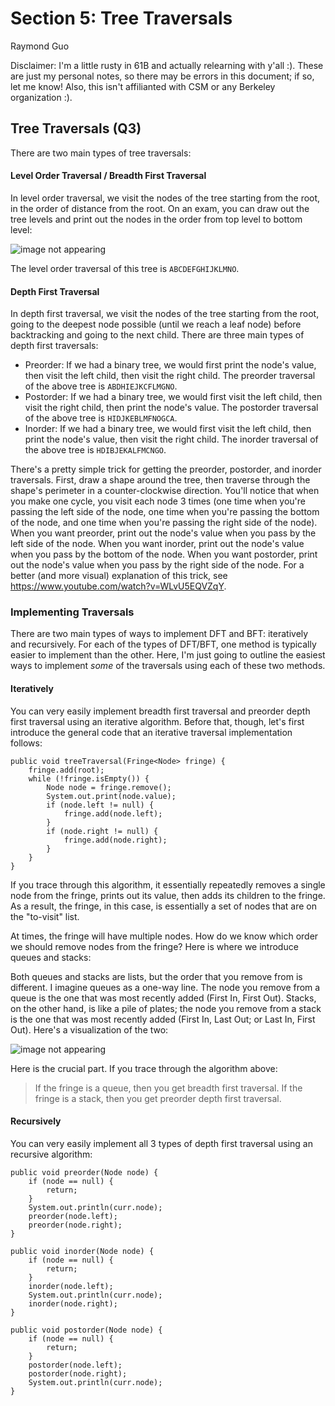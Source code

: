 # Section 5: Tree Traversals
Raymond Guo

Disclaimer: I'm a little rusty in 61B and actually relearning with y'all :). These are just my personal notes, so there may be errors in this document; if so, let me know! Also, this isn't affilianted with CSM or any Berkeley organization :).

## Tree Traversals (Q3)
There are two main types of tree traversals:
#### Level Order Traversal / Breadth First Traversal
In level order traversal, we visit the nodes of the tree starting from the root, in the order of distance from the root. On an exam, you can draw out the tree levels and print out the nodes in the order from top level to bottom level:

![image not appearing](https://www.tutorialride.com/images/data-structures/complete-binary-tree.jpeg)

The level order traversal of this tree is `ABCDEFGHIJKLMNO`.
#### Depth First Traversal
In depth first traversal, we visit the nodes of the tree starting from the root, going to the deepest node possible (until we reach a leaf node) before backtracking and going to the next child. There are three main types of depth first traversals:
- Preorder: If we had a binary tree, we would first print the node's value, then visit the left child, then visit the right child. The preorder traversal of the above tree is `ABDHIEJKCFLMGNO`.
- Postorder: If we had a binary tree, we would first visit the left child, then visit the right child, then print the node's value. The postorder traversal of the above tree is `HIDJKEBLMFNOGCA`.
- Inorder: If we had a binary tree, we would first visit the left child, then print the node's value, then visit the right child. The inorder traversal of the above tree is `HDIBJEKALFMCNGO`.

There's a pretty simple trick for getting the preorder, postorder, and inorder traversals. First, draw a shape around the tree, then traverse through the shape's perimeter in a counter-clockwise direction. You'll notice that when you make one cycle, you visit each node 3 times (one time when you're passing the left side of the node, one time when you're passing the bottom of the node, and one time when you're passing the right side of the node). When you want preorder, print out the node's value when you pass by the left side of the node. When you want inorder, print out the node's value when you pass by the bottom of the node. When you want postorder, print out the node's value when you pass by the right side of the node.
For a better (and more visual) explanation of this trick, see https://www.youtube.com/watch?v=WLvU5EQVZqY.

### Implementing Traversals
There are two main types of ways to implement DFT and BFT: iteratively and recursively. For each of the types of DFT/BFT, one method is typically easier to implement than the other. Here, I'm just going to outline the easiest ways to implement *some* of the traversals using each of these two methods.

#### Iteratively
You can very easily implement breadth first traversal and preorder depth first traversal using an iterative algorithm. Before that, though, let's first introduce the general code that an iterative traversal implementation follows:
```
public void treeTraversal(Fringe<Node> fringe) {
    fringe.add(root);
    while (!fringe.isEmpty()) {
        Node node = fringe.remove();
        System.out.print(node.value);
        if (node.left != null) {
            fringe.add(node.left);
        }
        if (node.right != null) {
            fringe.add(node.right);
        }
    }
}
```

If you trace through this algorithm, it essentially repeatedly removes a single node from the fringe, prints out its value, then adds its children to the fringe. As a result, the fringe, in this case, is essentially a set of nodes that are on the "to-visit" list. 

At times, the fringe will have multiple nodes. How do we know which order we should remove nodes from the fringe? Here is where we introduce queues and stacks:

Both queues and stacks are lists, but the order that you remove from is different. I imagine queues as a one-way line. The node you remove from a queue is the one that was most recently added (First In, First Out). Stacks, on the other hand, is like a pile of plates; the node you remove from a stack is the one that was most recently added (First In, Last Out; or Last In, First Out). Here's a visualization of the two:

![image not appearing](https://1.bp.blogspot.com/-nppEYjqxJJE/WNht0K_ULrI/AAAAAAAAIL4/BqFJbkzeA2475SZBV-bV-EUCD-NZ41T6gCEw/s1600/Difference%2Bbetween%2BStack%2Band%2BQueue%2Bin%2BJava.png)

Here is the crucial part. If you trace through the algorithm above:
>   If the fringe is a queue, then you get breadth first traversal.
>   If the fringe is a stack, then you get preorder depth first traversal.

#### Recursively
You can very easily implement all 3 types of depth first traversal using an recursive algorithm:
```
public void preorder(Node node) {
    if (node == null) {
        return;
    }
    System.out.println(curr.node);
    preorder(node.left);
    preorder(node.right);
}

public void inorder(Node node) {
    if (node == null) {
        return;
    }
    inorder(node.left);
    System.out.println(curr.node);
    inorder(node.right);
}

public void postorder(Node node) {
    if (node == null) {
        return;
    }
    postorder(node.left);
    postorder(node.right);
    System.out.println(curr.node);
}
```

    
